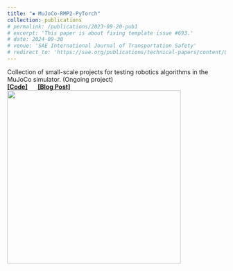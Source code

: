 ```yaml
---
title: "▪ MuJoCo-RMP2-PyTorch"
collection: publications
# permalink: /publications/2023-09-20-pub1
# excerpt: 'This paper is about fixing template issue #693.'
# date: 2024-09-30
# venue: 'SAE International Journal of Transportation Safety'
# redirect_to: 'https://sae.org/publications/technical-papers/content/09-11-02-0012/'
---
```

Collection of small-scale projects for testing robotics algorithms in the MuJoCo simulator. (Ongoing project)
<br/> <i class="fa-brands fa-github"></i> [**[Code]**](https://github.com/lihanlian/tiny-mujoco-playground) &nbsp;&nbsp;&nbsp;&nbsp;
<i class="fa-solid fa-blog"></i> [**[Blog Post]**](https://lihanlian.github.io/posts/blog9)&nbsp;&nbsp;&nbsp;&nbsp;<br>
<img src='/images/02_kuka_osc.gif' style='width:400px;'>